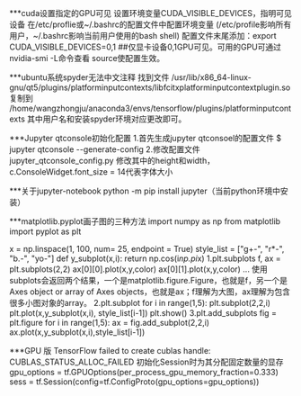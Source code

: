 ***cuda设置指定的GPU可见
	设置环境变量CUDA_VISIBLE_DEVICES，指明可见设备
	在/etc/proflie或~/.bashrc的配置文件中配置环境变量
	(/etc/profile影响所有用户，~/.bashrc影响当前用户使用的bash shell)
	配置文件末尾添加：export CUDA_VISIBLE_DEVICES=0,1 
	##仅显卡设备0,1GPU可见。可用的GPU可通过nvidia-smi -L命令查看
	source使配置生效。

***ubuntu系统spyder无法中文注释
	找到文件 
	/usr/lib/x86_64-linux-gnu/qt5/plugins/platforminputcontexts/libfcitxplatforminputcontextplugin.so
	复制到
	/home/wangzhongju/anaconda3/envs/tensorflow/plugins/platforminputcontexts
	其中用户名和安装spyder环境对应更改即可。

***Jupyter qtconsole初始化配置
	1.首先生成jupyter qtconsoel的配置文件
		$ jupyter qtconsole --generate-config
	2.修改配置文件jupyter_qtconsole_config.py
		修改其中的height和width，c.ConsoleWidget.font_size = 14代表字体大小

***关于jupyter-notebook
	python -m pip install jupyter（当前python环境中安装）


***matplotlib.pyplot画子图的三种方法
   import numpy as np
   from matplotlib import pyplot as plt
   
   x = np.linspace(1, 100, num= 25, endpoint = True)
   style_list = ["g+-", "r*-", "b.-", "yo-"]
   def y_subplot(x,i):
       return np.cos(i*np.pi*x)
   1.plt.subplots
	f, ax = plt.subplots(2,2)
	ax[0][0].plot(x,y,color)
	ax[0][1].plot(x,y,color)
	...
	使用subplots会返回两个结果，一个是matplotlib.figure.Figure，也就是f，另一个是Axes object or array
	of Axes objects，也就是ax；f理解为大图，ax理解为包含很多小图对象的array。
   2.plt.subplot
	for i in range(1,5):
	    plt.subplot(2,2,i)
	    plt.plot(x,y_subplot(x,i), style_list[i-1])
	plt.show()
   3.plt.add_subplots
	fig = plt.figure
	for i in range(1,5):
	    ax = fig.add_subplot(2,2,i)
	    ax.plot(x,y_subplot(x,i),style_list[i-1])

***GPU 版 TensorFlow failed to create cublas handle: CUBLAS_STATUS_ALLOC_FAILED
	初始化Session时为其分配固定数量的显存
		gpu_options = tf.GPUOptions(per_process_gpu_memory_fraction=0.333)
		sess = tf.Session(config=tf.ConfigProto(gpu_options=gpu_options))

































